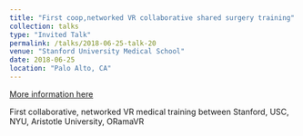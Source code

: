 ```yaml
---
title: "First coop,networked VR collaborative shared surgery training"
collection: talks
type: "Invited Talk"
permalink: /talks/2018-06-25-talk-20
venue: "Stanford University Medical School"
date: 2018-06-25
location: "Palo Alto, CA"
---
```


[More information here](https://www.youtube.com/watch?v=jnulGrlLXbA&t=22s)

First collaborative, networked VR medical training between Stanford, USC, NYU, Aristotle University, ORamaVR
